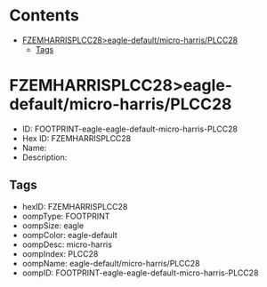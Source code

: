 



Contents
========

* [FZEMHARRISPLCC28>eagle-default/micro-harris/PLCC28](#fzemharrisplcc28eagle-defaultmicro-harrisplcc28)
	* [Tags](#tags)

# FZEMHARRISPLCC28>eagle-default/micro-harris/PLCC28

- ID: FOOTPRINT-eagle-eagle-default-micro-harris-PLCC28
- Hex ID: FZEMHARRISPLCC28
- Name: 
- Description: 

## Tags

- hexID: FZEMHARRISPLCC28
- oompType: FOOTPRINT
- oompSize: eagle
- oompColor: eagle-default
- oompDesc: micro-harris
- oompIndex: PLCC28
- oompName: eagle-default/micro-harris/PLCC28
- oompID: FOOTPRINT-eagle-eagle-default-micro-harris-PLCC28
